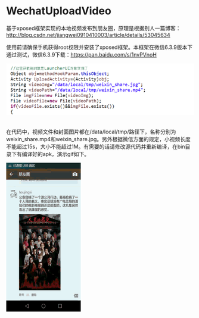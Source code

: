 # WechatUploadVideo
基于xposed框架实现的本地视频发布到朋友圈，原理是根据别人一篇博客：http://blog.csdn.net/jiangwei0910410003/article/details/53045634

使用前请确保手机获得root权限并安装了xposed框架。本框架在微信6.3.9版本下通过测试，微信6.3.9下载：https://pan.baidu.com/s/1nvPVnoH  

![image](https://github.com/houjingyi233/Screenshots/blob/master/QQ%E5%9B%BE%E7%89%8720170405152000.png)  

在代码中，视频文件和封面图片都在/data/local/tmp/路径下，名称分别为weixin_share.mp4和weixin_share.jpg。另外根据微信方面的规定，小视频长度不能超过15s，大小不能超过1M。有需要的话请修改源代码并重新编译，在bin目录下有编译好的apk，演示gif如下。  

<img src="https://github.com/houjingyi233/Screenshots/blob/master/test.gif" width = "200" height = "400" alt="图片名称" align=center />
  
